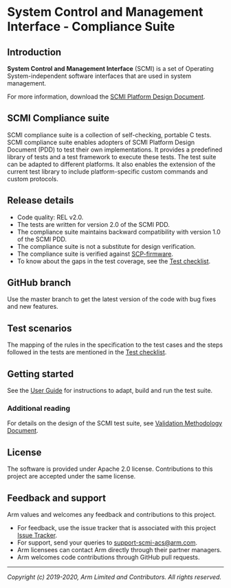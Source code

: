 
# System Control and Management Interface - Compliance Suite

## Introduction
**System Control and Management Interface** (SCMI)  is a set of Operating System-independent software interfaces that are used in system management.

For more information, download the [SCMI Platform Design Document](https://developer.arm.com/documentation/den0056/b/?lang=en).

## SCMI Compliance suite
SCMI compliance suite is a collection of self-checking, portable C tests. SCMI compliance suite enables adopters of SCMI Platform Design Document \(PDD\) to test their own implementations. It provides a predefined library of tests and a test framework to execute these tests. The test suite can be adapted to different platforms. It also enables the extension of the current test library to include platform-specific custom commands and custom protocols.

## Release details
 - Code quality: REL v2.0.
 - The tests are written for version 2.0 of the SCMI PDD.
 - The compliance suite maintains backward compatibility with version 1.0 of the SCMI PDD.
 - The compliance suite is not a substitute for design verification.
 - The compliance suite is verified against [SCP-firmware](https://github.com/ARM-software/SCP-firmware).
 - To know about the gaps in the test coverage, see the [Test checklist].

## GitHub branch
  Use the master branch to get the latest version of the code with bug fixes and new features.

## Test scenarios

The mapping of the rules in the specification to the test cases and the steps followed in the tests are mentioned in the [Test checklist].

## Getting started
See the [User Guide] for instructions to adapt, build and run the test suite.

### Additional reading
For details on the design of the SCMI test suite, see [Validation Methodology Document].

## License
The software is provided under Apache 2.0 license. Contributions to this project are accepted under the same license.

## Feedback and support
Arm values and welcomes any feedback and contributions to this project.

*   For feedback, use the issue tracker that is associated with this project [Issue Tracker](https://github.com/ARM-software/scmi-tests/issues).
*   For support, send your queries to [support-scmi-acs@arm.com](mailto:support-scmi-acs@arm.com).
*   Arm licensees can contact Arm directly through their partner managers.
*   Arm welcomes code contributions through GitHub pull requests.


- - - - - - - - - - - - - - - - - - - -

_Copyright (c) 2019-2020, Arm Limited and Contributors. All rights reserved._

[User Guide]:           ./docs/user_guide.md "SCMI Test Suite User Guide"
[Validation Methodology Document]:      ./docs/Arm_SCMI_Validation_Methodology.pdf "SCMI Test Suite Design"
[Test checklist]:       ./docs/scmi_testlist.md "SCMI Test Specification"
